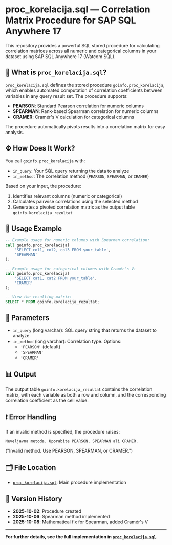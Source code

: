 # proc_korelacija.sql — Correlation Matrix Procedure for SAP SQL Anywhere 17

This repository provides a powerful SQL stored procedure for calculating correlation matrices across all numeric and categorical columns in your dataset using SAP SQL Anywhere 17 (Watcom SQL).

## 📄 What is `proc_korelacija.sql`?

`proc_korelacija.sql` defines the stored procedure `goinfo.proc_korelacija`, which enables automated computation of correlation coefficients between variables in any query result set. The procedure supports:

- **PEARSON**: Standard Pearson correlation for numeric columns
- **SPEARMAN**: Rank-based Spearman correlation for numeric columns
- **CRAMER**: Cramér's V calculation for categorical columns

The procedure automatically pivots results into a correlation matrix for easy analysis.

## ⚙️ How Does It Work?

You call `goinfo.proc_korelacija` with:
- `in_query`: Your SQL query returning the data to analyze
- `in_method`: The correlation method (`PEARSON`, `SPEARMAN`, or `CRAMER`)

Based on your input, the procedure:
1. Identifies relevant columns (numeric or categorical)
2. Calculates pairwise correlations using the selected method
3. Generates a pivoted correlation matrix as the output table `goinfo.korelacija_rezultat`

## 🚀 Usage Example

```sql
-- Example usage for numeric columns with Spearman correlation:
call goinfo.proc_korelacija(
    'SELECT col1, col2, col3 FROM your_table',
    'SPEARMAN'
);

-- Example usage for categorical columns with Cramér's V:
call goinfo.proc_korelacija(
    'SELECT cat1, cat2 FROM your_table',
    'CRAMER'
);

-- View the resulting matrix:
SELECT * FROM goinfo.korelacija_rezultat;
```

## 📝 Parameters

- `in_query` (long varchar): SQL query string that returns the dataset to analyze.
- `in_method` (long varchar): Correlation type. Options:
  - `'PEARSON'` (default)
  - `'SPEARMAN'`
  - `'CRAMER'`

## 📊 Output

The output table `goinfo.korelacija_rezultat` contains the correlation matrix, with each variable as both a row and column, and the corresponding correlation coefficient as the cell value.

## ❗ Error Handling

If an invalid method is specified, the procedure raises:
```
Neveljavna metoda. Uporabite PEARSON, SPEARMAN ali CRAMER.
```
("Invalid method. Use PEARSON, SPEARMAN, or CRAMER.")

## 🗂️ File Location

- [`proc_korelacija.sql`](proc_korelacija.sql): Main procedure implementation

## 📅 Version History

- **2025-10-02**: Procedure created
- **2025-10-06**: Spearman method implemented
- **2025-10-08**: Mathematical fix for Spearman, added Cramér's V

---

**For further details, see the full implementation in [`proc_korelacija.sql`](proc_korelacija.sql).**
